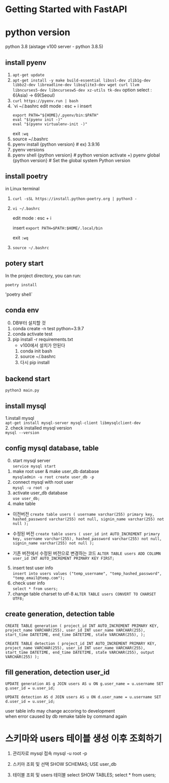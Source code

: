 # Getting Started with FastAPI
# python version
python 3.8 (aistage v100 server - python 3.8.5)

## install pyenv
1. `apt-get update`
2. `apt-get install -y make build-essential libssl-dev zlib1g-dev libbz2-dev libreadline-dev libsqlite3-dev wget curl llvm libncurses5-dev libncursesw5-dev xz-utils tk-dev`
    option select : 6(Asia)  → 69(Seoul) 
3. `curl https://pyenv.run | bash`
4. `vi ~/.bashrc
    edit mode : esc + i
   insert
    ```
    export PATH="${HOME}/.pyenv/bin:$PATH"
    eval "$(pyenv init -)"
    eval "$(pyenv virtualenv-init -)"
    ```
   exit `:wq`
6. source ~/.bashrc
7. pyenv install {python version} # ex) 3.9.16
8. pyenv versions
9. pyenv shell {python version} # python version activate
   +) pyenv global {python version} # Set the global system Python version

## install poetry
in Linux terminal
1. `curl -sSL https://install.python-poetry.org | python3 -`
2. `vi ~/.bashrc`

    edit mode : esc + i

    insert `export PATH=$PATH:$HOME/.local/bin`

    exit `:wq`
3. `source ~/.bashrc`

## potery start
In the project directory, you can run:


`poetry install`

'poetry shell`

## conda env
0. DB부터 설치할 것
1. conda create -n test python=3.9.7
2. conda activate test
3. pip install -r requirements.txt
    - v100에서 설치가 안된다
    1. conda init bash
    2. source ~/.bashrc
    3. 다시 pip install

## backend start
`python3 main.py`

## install mysql
1.install mysql  
`apt-get install mysql-server mysql-client libmysqlclient-dev`  
2. check installed mysql version  
`mysql --version`


## config mysql database, table  
0. start mysql server  
`service mysql start`
1. make root user & make user_db database  
`mysqladmin -u root create user_db -p`
2. connect mysql with root user  
`mysql -u root -p`
3. activate user_db database  
`use user_db;`
4. make table 
* 이전버전 
`create table users (
        username varchar(255) primary key,
        hashed_password varchar(255) not null,
        signin_name varchar(255) not null
        );`

* 수정된 버전
`create table users (
        user_id int AUTO_INCREMENT primary key,
        username varchar(255),
        hashed_password varchar(255) not null,
        signin_name varchar(255) not null
        );`

* 기존 버전에서 수정된 버전으로 변경하는 코드
`ALTER TABLE users
ADD COLUMN user_id INT AUTO_INCREMENT PRIMARY KEY FIRST;
`

5. insert test user info  
`insert into users values ("temp_username", "temp_hashed_password", "temp_email@temp.com");`
7. check user info  
`select * from users;`
8. change table charset to utf-8
`ALTER TABLE users CONVERT TO CHARSET UTF8;`

## create generation, detection table
 `CREATE TABLE generation (
  project_id INT AUTO_INCREMENT PRIMARY KEY,
  project_name VARCHAR(255),
  user_id INT
  user_name VARCHAR(255),
  start_time DATETIME,
  end_time DATETIME,
  state VARCHAR(255),
);`


`CREATE TABLE detection (
  project_id INT AUTO_INCREMENT PRIMARY KEY,
  project_name VARCHAR(255),
  user_id INT
  user_name VARCHAR(255),
  start_time DATETIME,
  end_time DATETIME,
  state VARCHAR(255),
  output VARCHAR(255)
);`

## fill generation, detection user_id
`UPDATE generation AS g
JOIN users AS u ON g.user_name = u.username
SET g.user_id = u.user_id;`

`UPDATE detection AS d
JOIN users AS u ON d.user_name = u.username
SET d.user_id = u.user_id;`


user table info may change accoring to development  
when error caused by db remake table by command again


# 스키마와 users 테이블 생성 이후 조회하기

1. 관리자로 mysql 접속
    mysql -u root -p
2. 스키마 조회 및 선택
    SHOW SCHEMAS;
    USE user_db

3. 테이블 조회 및 users 테이블 select
    SHOW TABLES;
    select * from users;


